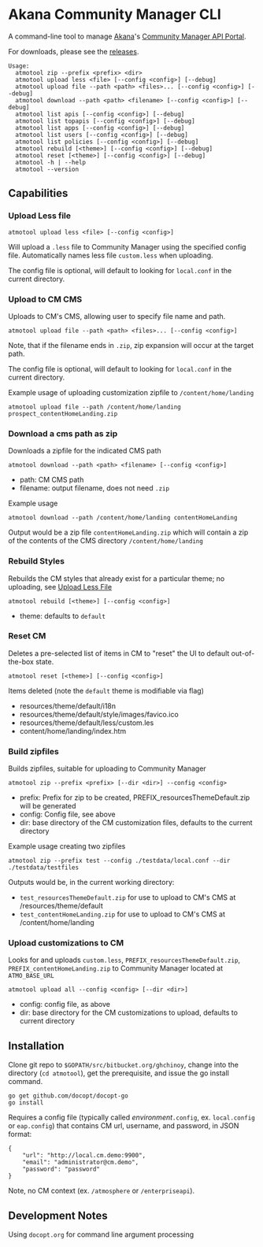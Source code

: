 # Akana Community Manager CLI

A command-line tool to manage [Akana](https://www.akana.com/)'s [Community Manager API Portal](https://www.akana.com/products/api-portal).

For downloads, please see the [releases](./releases).


```
Usage:
  atmotool zip --prefix <prefix> <dir>
  atmotool upload less <file> [--config <config>] [--debug]
  atmotool upload file --path <path> <files>... [--config <config>] [--debug]
  atmotool download --path <path> <filename> [--config <config>] [--debug]
  atmotool list apis [--config <config>] [--debug]
  atmotool list topapis [--config <config>] [--debug]
  atmotool list apps [--config <config>] [--debug]
  atmotool list users [--config <config>] [--debug]
  atmotool list policies [--config <config>] [--debug]
  atmotool rebuild [<theme>] [--config <config>] [--debug]
  atmotool reset [<theme>] [--config <config>] [--debug]
  atmotool -h | --help
  atmotool --version
```

## Capabilities

### Upload Less file

    atmotool upload less <file> [--config <config>]

Will upload a `.less` file to Community Manager using the specified config file. Automatically names less file `custom.less` when uploading.

The config file is optional, will default to looking for `local.conf` in the current directory.

### Upload to CM CMS

Uploads to CM's CMS, allowing user to specify file name and path.

    atmotool upload file --path <path> <files>... [--config <config>]

Note, that if the filename ends in `.zip`, zip expansion will occur at the target path.

The config file is optional, will default to looking for `local.conf` in the current directory.


Example usage of uploading customization zipfile to `/content/home/landing`

    atmotool upload file --path /content/home/landing prospect_contentHomeLanding.zip

### Download a cms path as zip

Downloads a zipfile for the indicated CMS path

    atmotool download --path <path> <filename> [--config <config>]

* path: CM CMS path
* filename: output filename, does not need `.zip`

Example usage

    atmotool download --path /content/home/landing contentHomeLanding

Output would be a zip file `contentHomeLanding.zip` which will contain a zip of the contents of the CMS directory `/content/home/landing`


### Rebuild Styles

Rebuilds the CM styles that already exist for a particular theme; no uploading, see [Upload Less File](#uploadless)

    atmotool rebuild [<theme>] [--config <config>]

* theme: defaults to `default`


### Reset CM

Deletes a pre-selected list of items in CM to "reset" the UI to default out-of-the-box state.

    atmotool reset [<theme>] [--config <config>]

Items deleted (note the `default` theme is modifiable via flag)

* resources/theme/default/i18n
* resources/theme/default/style/images/favico.ico
* resources/theme/default/less/custom.les
* content/home/landing/index.htm

### Build zipfiles

Builds zipfiles, suitable for uploading to Community Manager

    atmotool zip --prefix <prefix> [--dir <dir>] --config <config>

* prefix: Prefix for zip to be created, PREFIX_resourcesThemeDefault.zip will be generated
* config: Config file, see above
* dir: base directory of the CM customization files, defaults to the current directory

Example usage creating two zipfiles

    atmotool zip --prefix test --config ./testdata/local.conf --dir ./testdata/testfiles

Outputs would be, in the current working directory:

* `test_resourcesThemeDefault.zip` for use to upload to CM's CMS at /resources/theme/default
* `test_contentHomeLanding.zip` for use to upload to CM's CMS at /content/home/landing


### Upload customizations to CM

Looks for and uploads `custom.less`, `PREFIX_resourcesThemeDefault.zip`, `PREFIX_contentHomeLanding.zip` to Community Manager located at `ATMO_BASE_URL`

    atmotool upload all --config <config> [--dir <dir>]

* config: config file, as above
* dir: base directory for the CM customizations to upload, defaults to current directory


## Installation

Clone git repo to `$GOPATH/src/bitbucket.org/ghchinoy`, change into the 
directory (`cd atmotool`), get the prerequisite, and issue the go 
install command.

    go get github.com/docopt/docopt-go
    go install

Requires a config file (typically called _environment_`.config`, ex. `local.config` or `eap.config`) that contains CM url, username, and password, in JSON format:

```
{
    "url": "http://local.cm.demo:9900",
    "email": "administrator@cm.demo",
    "password": "password"
}
```

Note, no CM context (ex. `/atmosphere` or `/enterpriseapi`).



## Development Notes


Using `docopt.org` for command line argument processing

